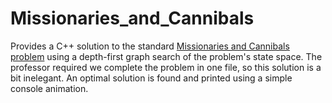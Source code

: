 # Missionaries_and_Cannibals
Provides a C++ solution to the standard [Missionaries and Cannibals problem](https://en.wikipedia.org/wiki/Missionaries_and_cannibals_problem) using a depth-first graph search of the problem's state space. The professor required we complete the problem in one file, so this solution is a bit inelegant. An optimal solution is found and printed using a simple console animation.

